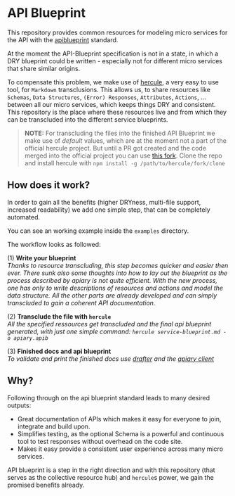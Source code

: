 # API Blueprint

This repository provides common resources for modeling micro services for the
API with the [apiblueprint](https://github.com/apiaryio/api-blueprint) standard.

At the moment the API-Blueprint specification is not in a state, in which a DRY
blueprint could be written - especially not for different micro services that
share similar origins.

To compensate this problem, we make use of
[hercule](https://github.com/jamesramsay/hercule), a very easy to use tool, for 
`Markdown` transclusions. This allows us, to share resources like 
`Schemas`, `Data Structures`, `(Error) Responses`, `Attributes`, `Actions`, ...
between all our micro services, which keeps things DRY and consistent.
This repository is the place where these resources live and from which they can
be transcluded into the different service blueprints.

> **NOTE:** For transcluding the files into the finished API Blueprint we make
> use of *default* values, which are at the moment not a part of the official
> hercule project. But until a PR got created and the code merged into the
> official project you can use [this fork](https://github.com/MichaelHirn/hercule). Clone the repo and install
> hercule with `npm install -g /path/to/hercule/fork/clone`

## How does it work?

In order to gain all the benefits (higher DRYness, multi-file support,
increased readability) we add one simple step, that can be completely automated.  

You can see an working example inside the `examples` directory.  

The workflow looks as followed:

(1) **Write your blueprint**  
    *Thanks to resource transcluding, this step becomes quicker and easier then
ever. There sunk also some thoughts into how to lay out the blueprint as the
process described by apiary is not quite efficient. With the new process, one
has only to write descriptions of resources and actions and model the data
structure. All the other parts are already developed and can simply transcluded
to gain a coherent API documentation.*  

(2) **Transclude the file with `hercule`**  
    *All the specified ressources get transcluded and the final api blueprint
generated, with just one simple command: `hercule service-blueprint.md -o
apiary.apib`*  

(3) **Finished docs and api blueprint**  
    *To validate and print the finished docs use [drafter](https://github.com/apiaryio/drafter) and the [apiary client](https://github.com/apiaryio/apiary-client)*


## Why?

Following through on the api blueprint standard leads to many desired outputs:

- Great documentation of APIs which makes it easy for everyone to join,
  integrate and build upon.
- Simplifies testing, as the optional Schema is a powerful and continuous tool
  to test responses without overhead on the code site.
- Makes it easy provide a consistent user experience across many micro services.

API blueprint is a step in the right direction and with this repository (that
serves as the collective resource hub) and `hercule`s power, we gain the
promised benefits already.
